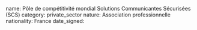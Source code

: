 name: Pôle de compétitivité mondial Solutions Communicantes Sécurisées (SCS)
category: private_sector
nature:  Association professionnelle 
nationality: France
date_signed:
    